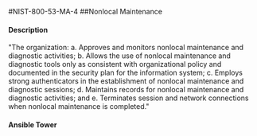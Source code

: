 #NIST-800-53-MA-4
##Nonlocal Maintenance
#### Description
"The organization:
  a.  Approves and monitors nonlocal maintenance and diagnostic activities;
  b.  Allows the use of nonlocal maintenance and diagnostic tools only as consistent with organizational policy and documented in the security plan for the information system;
  c.  Employs strong authenticators in the establishment of nonlocal maintenance and diagnostic sessions;
  d.  Maintains records for nonlocal maintenance and diagnostic activities; and
  e.  Terminates session and network connections when nonlocal maintenance is completed."
#### Ansible Tower

